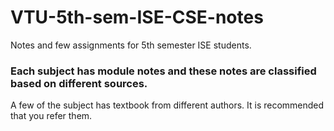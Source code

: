 # VTU-5th-sem-ISE-CSE-notes
Notes and few assignments for 5th semester ISE students.

### Each subject has module notes and these notes are classified based on different sources.

A few of the subject has textbook from different authors. It is recommended that you refer them.
